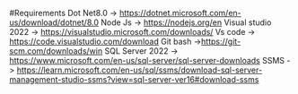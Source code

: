 #Requirements 
Dot Net8.0 -> https://dotnet.microsoft.com/en-us/download/dotnet/8.0 
Node Js -> https://nodejs.org/en
Visual studio 2022 -> https://visualstudio.microsoft.com/downloads/
Vs code -> https://code.visualstudio.com/download
Git bash ->https://git-scm.com/downloads/win
SQL Server 2022 -> https://www.microsoft.com/en-us/sql-server/sql-server-downloads
SSMS -> https://learn.microsoft.com/en-us/sql/ssms/download-sql-server-management-studio-ssms?view=sql-server-ver16#download-ssms
